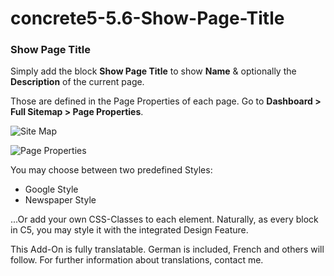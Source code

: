 # concrete5-5.6-Show-Page-Title
### Show Page Title

Simply add the block **Show Page Title** to show **Name** & optionally the **Description** of the current page.

Those are defined in the Page Properties of each page. Go to **Dashboard > Full Sitemap > Page Properties**.

![Site Map](https://toesslab.ch/application/files/7215/1972/2655/sitemap.png)

![Page Properties](https://toesslab.ch/application/files/3415/1972/2745/properties.png)

You may choose between two predefined Styles:

*   Google Style
*   Newspaper Style

...Or add your own CSS-Classes to each element. Naturally, as every block in C5, you may style it with the integrated Design Feature.

This Add-On is fully translatable. German is included, French and others will follow. For further information about translations, contact me.
